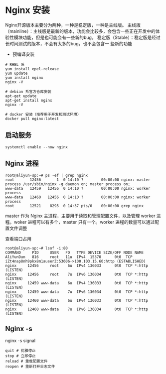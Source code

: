 
# Nginx 安装

Nginx开源版本主要分为两种，⼀种是稳定版，⼀种是主线版。 主线版（mainline）：主线版是最新的版本，功能会⽐较多，会包含⼀些正在开发中的体 验性模块功能，但是也可能会有⼀些新的bug。 稳定版（Stable）：稳定版是经过⻓时间测试的版本，不会有太多的bug，也不会包含⼀ 些新的功能

- 预编译安装
```shell
# RHEL 系
yum install epel-release
yum update
yum install nginx
nginx -V

# debian 系官方仓库安装
apt-get update
apt-get install nginx
nginx -V

# docker 安装（推荐用于开发和测试环境）
docker pull nginx:latest
```

## 启动服务

```shell
systemctl enable --now nginx
```

## Nginx 进程

```shell
root@aliyun-sp:~# ps -ef | grep nginx
root       12456       1  0 14:10 ?        00:00:00 nginx: master process /usr/sbin/nginx -g daemon on; master_process on;
www-data   12459   12456  0 14:10 ?        00:00:00 nginx: worker process
www-data   12460   12456  0 14:10 ?        00:00:00 nginx: worker process
root       12521    8295  0 14:37 pts/0    00:00:00 grep nginx
```

master 作为 Nginx 主进程，主要用于读取和管理配置文件，以及管理 worker 进程。woker 进程可以有多个，master 只有一个。worker 进程的数量可以通过配置文件调整

查看端口占用
```shell
root@aliyun-sp:~# lsof -i:80
COMMAND     PID     USER   FD   TYPE DEVICE SIZE/OFF NODE NAME
AliYunDun   816     root   11u  IPv4  15370      0t0  TCP iZt4nap8nh9pkx8m1aueerZ:53606->100.103.15.60:http (ESTABLISHED)
nginx     12456     root    6u  IPv4 136033      0t0  TCP *:http (LISTEN)
nginx     12456     root    7u  IPv6 136034      0t0  TCP *:http (LISTEN)
nginx     12459 www-data    6u  IPv4 136033      0t0  TCP *:http (LISTEN)
nginx     12459 www-data    7u  IPv6 136034      0t0  TCP *:http (LISTEN)
nginx     12460 www-data    6u  IPv4 136033      0t0  TCP *:http (LISTEN)
nginx     12460 www-data    7u  IPv6 136034      0t0  TCP *:http (LISTEN)
```

## Nginx -s

nginx -s signal

```shell
quit # 优雅停止
stop # 立即停止
reload # 重载配置文件
reopen # 重新打开日志文件
```